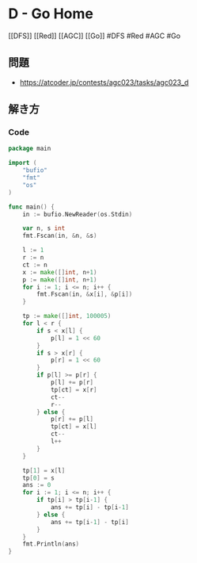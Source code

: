 # D - Go Home
[[DFS]] [[Red]] [[AGC]] [[Go]]
#DFS #Red #AGC #Go 

## 問題
- https://atcoder.jp/contests/agc023/tasks/agc023_d

## 解き方
### Code
```go
package main

import (
	"bufio"
	"fmt"
	"os"
)

func main() {
	in := bufio.NewReader(os.Stdin)

	var n, s int
	fmt.Fscan(in, &n, &s)

	l := 1
	r := n
	ct := n
	x := make([]int, n+1)
	p := make([]int, n+1)
	for i := 1; i <= n; i++ {
		fmt.Fscan(in, &x[i], &p[i])
	}

	tp := make([]int, 100005)
	for l < r {
		if s < x[l] {
			p[l] = 1 << 60
		}
		if s > x[r] {
			p[r] = 1 << 60
		}
		if p[l] >= p[r] {
			p[l] += p[r]
			tp[ct] = x[r]
			ct--
			r--
		} else {
			p[r] += p[l]
			tp[ct] = x[l]
			ct--
			l++
		}
	}

	tp[1] = x[l]
	tp[0] = s
	ans := 0
	for i := 1; i <= n; i++ {
		if tp[i] > tp[i-1] {
			ans += tp[i] - tp[i-1]
		} else {
			ans += tp[i-1] - tp[i]
		}
	}
	fmt.Println(ans)
}
```